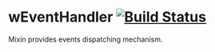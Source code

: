 # wEventHandler [![Build Status](https://travis-ci.org/Wandalen/wEventHandler.svg?branch=master)](https://travis-ci.org/Wandalen/wEventHandler)

Mixin provides events dispatching mechanism.












